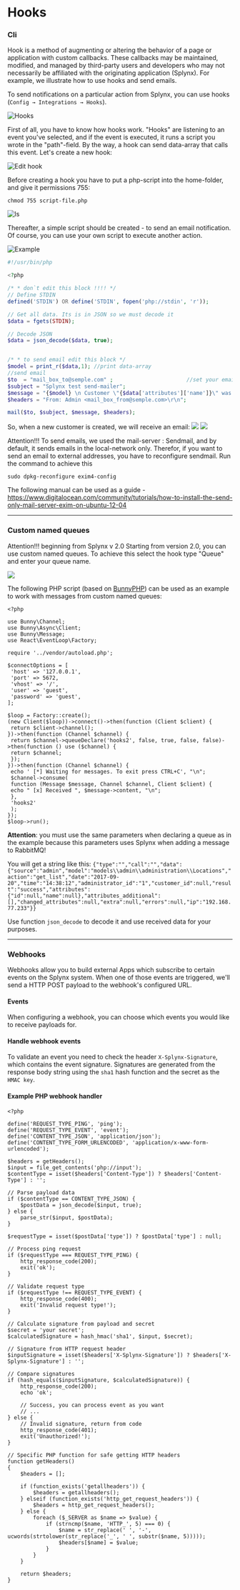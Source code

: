 Hooks
=============

### Cli

Hook is a method of augmenting or altering the behavior of a page or application with custom callbacks. These callbacks may be maintained, modified, and managed by third-party users and developers who may not necessarily be affiliated with the originating application (Splynx). For example, we illustrate how to use hooks and send emails.

To send notifications on a particular action from Splynx, you can use hooks (`Config → Integrations → Hooks`).

![Hooks](hooks.png)

First of all, you have to know how hooks work. "Hooks" are listening to an event you've selected, and if the event is executed, it runs a script you wrote in the "path"-field. By the way, a hook can send data-array that calls this event. Let's create a new hook:

![Edit hook](edit.png)

Before creating a hook you have to put a php-script into the home-folder, and give it permissions 755:
```
chmod 755 script-file.php
```
![ls](ls.png)

Thereafter, a simple script should be created - to send an email notification. Of course, you can use your own script to execute another action.

![Example](example.png)

```PHP
#!/usr/bin/php

<?php

/* * don`t edit this block !!!! */
// Define STDIN
defined('STDIN') OR define('STDIN', fopen('php://stdin', 'r'));

// Get all data. Its is in JSON so we must decode it
$data = fgets(STDIN);

// Decode JSON
$data = json_decode($data, true);


/* * to send email edit this block */
$model = print_r($data,1); //print data-array
//send email
$to  = "mail_box_to@semple.com" ;                       //set your email
$subject = "Splynx test send-mailer";
$message = "{$model} \n Customer \"{$data['attributes']['name']}\" was created {$data['date']} by {$data['source']}";
$headers = "From: Admin <mail_box_from@semple.com>\r\n";

mail($to, $subject, $message, $headers);
```

So, when a new customer is created, we will receive an email:
![](email1.png)
![](email2.png)

Attention!!!
To send emails, we used the mail-server : Sendmail, and by default, it sends emails in the local-network only. Therefor, if you want to send an email to external addresses, you have to reconfigure sendmail.
Run the command to achieve this
```
sudo dpkg-reconfigure exim4-config
```
The following manual can be used as a guide - https://www.digitalocean.com/community/tutorials/how-to-install-the-send-only-mail-server-exim-on-ubuntu-12-04

---
### Custom named queues
Attention!!! beginning from Splynx v 2.0
Starting from version 2.0, you can use custom named queues. To achieve this select the hook type "Queue" and enter your queue name.

![](edit.jpg)

The following PHP script (based on [BunnyPHP](https://github.com/jakubkulhan/bunny)) can be used as an example to work with messages from custom named queues:
```
<?php

use Bunny\Channel;
use Bunny\Async\Client;
use Bunny\Message;
use React\EventLoop\Factory;

require '../vendor/autoload.php';

$connectOptions = [
 'host' => '127.0.0.1',
 'port' => 5672,
 'vhost' => '/',
 'user' => 'guest',
 'password' => 'guest',
];

$loop = Factory::create();
(new Client($loop))->connect()->then(function (Client $client) {
 return $client->channel();
})->then(function (Channel $channel) {
 return $channel->queueDeclare('hooks2', false, true, false, false)->then(function () use ($channel) {
 return $channel;
 });
})->then(function (Channel $channel) {
 echo ' [*] Waiting for messages. To exit press CTRL+C', "\n";
 $channel->consume(
 function (Message $message, Channel $channel, Client $client) {
 echo " [x] Received ", $message->content, "\n";
 },
 'hooks2'
 );
});
$loop->run();
```
**Attention**: you must use the same parameters when declaring a queue as in the example because this parameters uses Splynx when adding a message to RabbitMQ!

You will get a string like this: `{"type":"","call":"","data":{"source":"admin","model":"models\\admin\\administration\\Locations","action":"get_list","date":"2017-09-20","time":"14:38:12","administrator_id":"1","customer_id":null,"result":"success","attributes":{"id":null,"name":null},"attributes_additional":[],"changed_attributes":null,"extra":null,"errors":null,"ip":"192.168.77.233"}}`

Use function `json_decode` to decode it and use received data for your purposes.

---
### Webhooks

Webhooks allow you to build external Apps which subscribe to certain events on the Splynx system. When one of those events are triggered, we'll send a HTTP POST payload to the webhook's configured URL.

#### Events

When configuring a webhook, you can choose which events you would like to receive payloads for.

#### Handle webhook events

To validate an event you need to check the header `X-Splynx-Signature`, which contains the event signature. Signatures are generated from the response body string using the `sha1` hash function and the secret as the `HMAC key`.

#### Example PHP webhook handler

```
<?php

define('REQUEST_TYPE_PING', 'ping');
define('REQUEST_TYPE_EVENT', 'event');
define('CONTENT_TYPE_JSON', 'application/json');
define('CONTENT_TYPE_FORM_URLENCODED', 'application/x-www-form-urlencoded');

$headers = getHeaders();
$input = file_get_contents('php://input');
$contentType = isset($headers['Content-Type']) ? $headers['Content-Type'] : '';

// Parse payload data
if ($contentType == CONTENT_TYPE_JSON) {
    $postData = json_decode($input, true);
} else {
    parse_str($input, $postData);
}

$requestType = isset($postData['type']) ? $postData['type'] : null;

// Process ping request
if ($requestType === REQUEST_TYPE_PING) {
    http_response_code(200);
    exit('ok');
}

// Validate request type
if ($requestType !== REQUEST_TYPE_EVENT) {
    http_response_code(400);
    exit('Invalid request type!');
}

// Calculate signature from payload and secret
$secret = 'your secret';
$calculatedSignature = hash_hmac('sha1', $input, $secret);

// Signature from HTTP request header
$inputSignature = isset($headers['X-Splynx-Signature']) ? $headers['X-Splynx-Signature'] : '';

// Compare signatures
if (hash_equals($inputSignature, $calculatedSignature)) {
    http_response_code(200);
    echo 'ok';

    // Success, you can process event as you want
    // ...
} else {
    // Invalid signature, return from code
    http_response_code(401);
    exit('Unauthorized!');
}

// Specific PHP function for safe getting HTTP headers
function getHeaders()
{
    $headers = [];

    if (function_exists('getallheaders')) {
        $headers = getallheaders();
    } elseif (function_exists('http_get_request_headers')) {
        $headers = http_get_request_headers();
    } else {
        foreach ($_SERVER as $name => $value) {
            if (strncmp($name, 'HTTP_', 5) === 0) {
                $name = str_replace(' ', '-', ucwords(strtolower(str_replace('_', ' ', substr($name, 5)))));
                $headers[$name] = $value;
            }
        }
    }

    return $headers;
}
```
